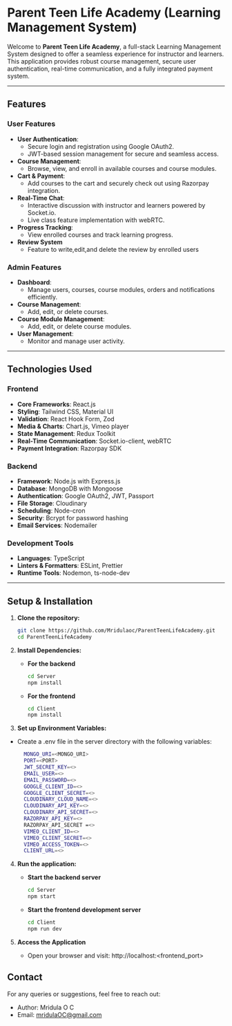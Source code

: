 # Parent Teen Life Academy (Learning Management System)

Welcome to **Parent Teen Life Academy**, a full-stack Learning Management System designed to offer a seamless experience for instructor and learners. This application provides robust course management, secure user authentication, real-time communication, and a fully integrated payment system.

---

## Features

### User Features
- **User Authentication**:
  - Secure login and registration using Google OAuth2.
  - JWT-based session management for secure and seamless access.
- **Course Management**:
  - Browse, view, and enroll in available courses and course modules.  
- **Cart & Payment**:
  - Add courses to the cart and securely check out using Razorpay integration.
- **Real-Time Chat**:
  - Interactive discussion with instructor and learners powered by Socket.io.
  - Live class feature implementation with webRTC.
- **Progress Tracking**:
  - View enrolled courses and track learning progress.
- **Review System**
  - Feature to write,edit,and delete the review by enrolled users


### Admin Features
- **Dashboard**:
  - Manage users, courses, course modules, orders and notifications efficiently.
- **Course Management**:
  - Add, edit, or delete courses.
- **Course Module Management**:
  - Add, edit, or delete course modules.
- **User Management**:
  - Monitor and manage user activity.

---

## Technologies Used

### Frontend
- **Core Frameworks**: React.js
- **Styling**: Tailwind CSS, Material UI
- **Validation**: React Hook Form, Zod
- **Media & Charts**: Chart.js, Vimeo player
- **State Management**: Redux Toolkit
- **Real-Time Communication**: Socket.io-client, webRTC
- **Payment Integration**: Razorpay SDK

### Backend
- **Framework**: Node.js with Express.js
- **Database**: MongoDB with Mongoose
- **Authentication**: Google OAuth2, JWT, Passport
- **File Storage**: Cloudinary
- **Scheduling**: Node-cron
- **Security**: Bcrypt for password hashing
- **Email Services**: Nodemailer

### Development Tools
- **Languages**: TypeScript
- **Linters & Formatters**: ESLint, Prettier
- **Runtime Tools**: Nodemon, ts-node-dev


---

## Setup & Installation

1. **Clone the repository:**
   
   ```bash
   git clone https://github.com/Mridulaoc/ParentTeenLifeAcademy.git
   cd ParentTeenLifeAcademy

2. **Install Dependencies:**
   - **For the backend**

     ```bash
     cd Server
     npm install
     
   - **For the frontend**

     ```bash
     cd Client
     npm install

3. **Set up Environment Variables:**
  - Create a .env file in the server directory with the following variables:
    
    ```bash
      MONGO_URI=<MONGO_URI>
      PORT=<PORT>
      JWT_SECRET_KEY=<>
      EMAIL_USER=<>
      EMAIL_PASSWORD=<>
      GOOGLE_CLIENT_ID=<>
      GOOGLE_CLIENT_SECRET=<>
      CLOUDINARY_CLOUD_NAME=<>
      CLOUDINARY_API_KEY=<>
      CLOUDINARY_API_SECRET=<>
      RAZORPAY_API_KEY=<>
      RAZORPAY_API_SECRET =<>
      VIMEO_CLIENT_ID=<>
      VIMEO_CLIENT_SECRET=<>
      VIMEO_ACCESS_TOKEN=<>
      CLIENT_URL=<>

4. **Run the application:**
   - **Start the backend server**

     ```bash
     cd Server
     npm start
     
   - **Start the frontend development server**

     ```bash
     cd Client
     npm run dev

5. **Access the Application**

   - Open your browser and visit: http://localhost:<frontend_port>

## Contact

For any queries or suggestions, feel free to reach out:
- Author: Mridula O C
- Email: mridulaOC@gmail.com
